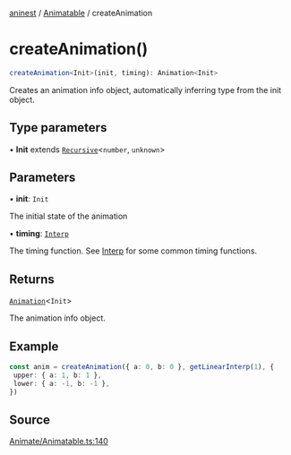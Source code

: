 [aninest](../../index.md) / [Animatable](../index.md) / createAnimation

# createAnimation()

```ts
createAnimation<Init>(init, timing): Animation<Init>
```

Creates an animation info object, automatically inferring type from the init object.

## Type parameters

• **Init** extends [`Recursive`](../../RecursiveHelpers/type-aliases/Recursive.md)\<`number`, `unknown`\>

## Parameters

• **init**: `Init`

The initial state of the animation

• **timing**: [`Interp`](../../module:Interp/type-aliases/Interp.md)

The timing function. See [Interp](../../module:Interp/type-aliases/Interp.md) for some common timing functions.

## Returns

[`Animation`](../../AnimatableTypes/type-aliases/Animation.md)\<`Init`\>

The animation info object.

## Example

```ts
const anim = createAnimation({ a: 0, b: 0 }, getLinearInterp(1), {
 upper: { a: 1, b: 1 },
 lower: { a: -1, b: -1 },
})
```

## Source

[Animate/Animatable.ts:140](https://github.com/zphrs/aninest/blob/37209a6/src/Animate/Animatable.ts#L140)
